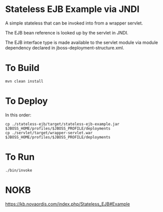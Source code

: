 # Stateless EJB Example via JNDI

A simple stateless that can be invoked into from a wrapper servlet.

The EJB bean reference is looked up by the servlet in JNDI.

The EJB interface type is made available to the servlet module via module dependency declared in
jboss-deployment-structure.xml.

 
# To Build

````
mvn clean install
````

# To Deploy

In this order:

````
cp ./stateless-ejb/target/stateless-ejb-example.jar $JBOSS_HOME/profiles/$JBOSS_PROFILE/deployments
cp ./servlet/target/wrapper-servlet.war $JBOSS_HOME/profiles/$JBOSS_PROFILE/deployments

````

# To Run

````
./bin/invoke
````
 

# NOKB

https://kb.novaordis.com/index.php/Stateless_EJB#Example


